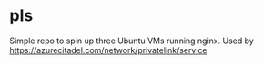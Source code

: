 # pls

Simple repo to spin up three Ubuntu VMs running nginx. Used by <https://azurecitadel.com/network/privatelink/service>
